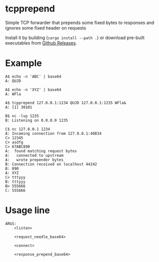 # tcpprepend
Simple TCP forwarder that prepends some fixed bytes to responses and ignores some fixed header on requests

Install it by building (`cargo install --path .`) or download pre-built executables from [Github Releases](https://github.com/vi/tcpprepend/releases/).

# Example

```
A$ echo -n 'ABC' | base64
A: QUJD

A$ echo -n 'XYZ' | base64
A: WFla

A$ tcpprepend 127.0.0.1:1234 QUJD 127.0.0.1:1235 WFla&
A: [1] 30101

B$ nc -lvp 1235
B: Listening on 0.0.0.0 1235

C$ nc 127.0.0.1 1234
A: Incoming connection from 127.0.0.1:40834
C> 12345
C> asdfg
C> 67ABC890
A:  found matching request bytes
A:   connected to upstream
A:   wrote prepender bytes
B: Connection received on localhost 44242
B: 890
A: XYZ
C> tttyyy
B: tttyyy
B> 555666
C: 555666
```

# Usage line

```
ARGS:
    <listen>

    <request_needle_base64>

    <connect>

    <response_prepend_base64>
 ```

    
